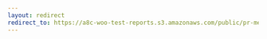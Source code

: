 ```yaml
---
layout: redirect
redirect_to: https://a8c-woo-test-reports.s3.amazonaws.com/public/pr-merge/37871/api/index.html
---
```


